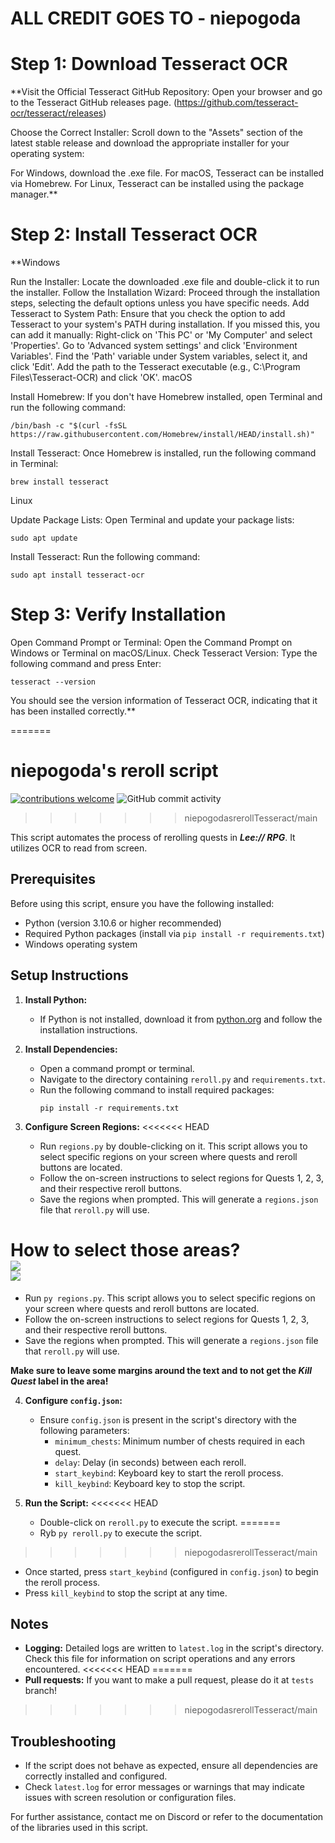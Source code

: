 # ALL CREDIT GOES TO - niepogoda


# Step 1: Download Tesseract OCR

**Visit the Official Tesseract GitHub Repository: Open your browser and go to the Tesseract GitHub releases page. (https://github.com/tesseract-ocr/tesseract/releases)

Choose the Correct Installer: Scroll down to the "Assets" section of the latest stable release and download the appropriate installer for your operating system:

For Windows, download the .exe file.
For macOS, Tesseract can be installed via Homebrew.
For Linux, Tesseract can be installed using the package manager.**

# Step 2: Install Tesseract OCR

**Windows

Run the Installer: Locate the downloaded .exe file and double-click it to run the installer.
Follow the Installation Wizard: Proceed through the installation steps, selecting the default options unless you have specific needs.
Add Tesseract to System Path: Ensure that you check the option to add Tesseract to your system's PATH during installation. If you missed this, you can add it manually:
Right-click on 'This PC' or 'My Computer' and select 'Properties'.
Go to 'Advanced system settings' and click 'Environment Variables'.
Find the 'Path' variable under System variables, select it, and click 'Edit'.
Add the path to the Tesseract executable (e.g., C:\Program Files\Tesseract-OCR) and click 'OK'.
macOS

Install Homebrew: If you don't have Homebrew installed, open Terminal and run the following command:

```/bin/bash -c "$(curl -fsSL https://raw.githubusercontent.com/Homebrew/install/HEAD/install.sh)"```

Install Tesseract: Once Homebrew is installed, run the following command in Terminal:

```brew install tesseract```

Linux

Update Package Lists: Open Terminal and update your package lists:

```sudo apt update```

Install Tesseract: Run the following command:

```sudo apt install tesseract-ocr```

# Step 3: Verify Installation

Open Command Prompt or Terminal: Open the Command Prompt on Windows or Terminal on macOS/Linux.
Check Tesseract Version: Type the following command and press Enter:

```tesseract --version```

You should see the version information of Tesseract OCR, indicating that it has been installed correctly.**

=======
# niepogoda's reroll script

[![contributions welcome](https://img.shields.io/badge/contributions-welcome-brightgreen.svg?style=flat)](https://github.com/dwyl/esta/issues) 
![GitHub commit activity](https://img.shields.io/github/commit-activity/m/0e8/niepogodasreroll)
>>>>>>> niepogodasrerollTesseract/main

This script automates the process of rerolling quests in ***Lee:// RPG***. It utilizes OCR to read from screen.

## Prerequisites

Before using this script, ensure you have the following installed:

- Python (version 3.10.6 or higher recommended)
- Required Python packages (install via `pip install -r requirements.txt`)
- Windows operating system

## Setup Instructions

1. **Install Python:**
   - If Python is not installed, download it from [python.org](https://www.python.org/downloads/) and follow the installation instructions.

2. **Install Dependencies:**
   - Open a command prompt or terminal.
   - Navigate to the directory containing `reroll.py` and `requirements.txt`.
   - Run the following command to install required packages:
     ```
     pip install -r requirements.txt
     ```

3. **Configure Screen Regions:**
<<<<<<< HEAD
   - Run `regions.py` by double-clicking on it. This script allows you to select specific regions on your screen where quests and reroll buttons are located.
   - Follow the on-screen instructions to select regions for Quests 1, 2, 3, and their respective reroll buttons.
   - Save the regions when prompted. This will generate a `regions.json` file that `reroll.py` will use.

**How to select those areas?** <br>
<img src="https://github.com/JoeSmoePoe/REVISED/blob/main/REVISEDniepogodasreroll-3.0/img/questarea.png"> <br>
<img src="https://github.com/JoeSmoePoe/REVISED/blob/main/REVISEDniepogodasreroll-3.0/img/buttonarea.png"> <br>
=======
   - Run `py regions.py`. This script allows you to select specific regions on your screen where quests and reroll buttons are located.
   - Follow the on-screen instructions to select regions for Quests 1, 2, 3, and their respective reroll buttons.
   - Save the regions when prompted. This will generate a `regions.json` file that `reroll.py` will use.

   **Make sure to leave some margins around the text and to not get the *Kill Quest* label in the area!**

4. **Configure `config.json`:**
   - Ensure `config.json` is present in the script's directory with the following parameters:
     - `minimum_chests`: Minimum number of chests required in each quest.
     - `delay`: Delay (in seconds) between each reroll.
     - `start_keybind`: Keyboard key to start the reroll process.
     - `kill_keybind`: Keyboard key to stop the script.

5. **Run the Script:**
<<<<<<< HEAD
   - Double-click on `reroll.py` to execute the script.
=======
   - Ryb `py reroll.py` to execute the script.
>>>>>>> niepogodasrerollTesseract/main
   - Once started, press `start_keybind` (configured in `config.json`) to begin the reroll process.
   - Press `kill_keybind` to stop the script at any time.

## Notes

- **Logging:** Detailed logs are written to `latest.log` in the script's directory. Check this file for information on script operations and any errors encountered.
<<<<<<< HEAD
=======
- **Pull requests:** If you want to make a pull request, please do it at `tests` branch!
>>>>>>> niepogodasrerollTesseract/main

## Troubleshooting

- If the script does not behave as expected, ensure all dependencies are correctly installed and configured.
- Check `latest.log` for error messages or warnings that may indicate issues with screen resolution or configuration files.

For further assistance, contact me on Discord or refer to the documentation of the libraries used in this script.
